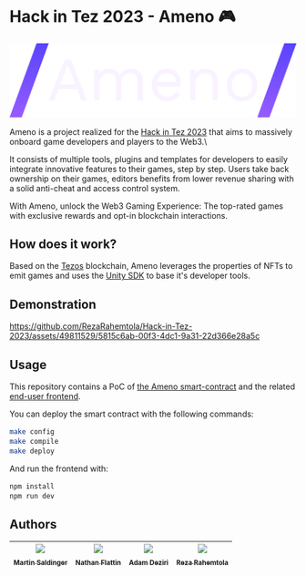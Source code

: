 # Hack in Tez 2023 - Ameno 🎮

![Logo](.github/assets/logo.png)

Ameno is a project realized for the [Hack in Tez 2023](https://www.pyratzlabs.com/hack-in-tez) that aims to massively onboard game developers and players to the Web3.\

It consists of multiple tools, plugins and templates for developers to easily integrate innovative features to their games, step by step.
Users take back ownership on their games, editors benefits from lower revenue sharing with a solid anti-cheat and access control system. 

With Ameno, unlock the Web3 Gaming Experience:
The top-rated games with exclusive rewards and opt-in blockchain interactions.

## How does it work?
Based on the [Tezos](https://tezos.com) blockchain, Ameno leverages the properties of NFTs to emit games and uses the [Unity SDK](https://github.com/trilitech/tezos-unity-sdk) to base it's developer tools.

## Demonstration
https://github.com/RezaRahemtola/Hack-in-Tez-2023/assets/49811529/5815c6ab-00f3-4dc1-9a31-22d366e28a5c

## Usage

This repository contains a PoC of [the Ameno smart-contract](./contracts/) and the related [end-user frontend](./frontend/).

You can deploy the smart contract with the following commands:
```sh
make config
make compile
make deploy
```

And run the frontend with:
```sh
npm install
npm run dev
```

## Authors

| [<img src="https://github.com/LeTamanoir.png?size=85" width=85><br><sub>Martin Saldinger</sub>](https://github.com/LeTamanoir) | [<img src="https://github.com/Nfire2103.png?size=85" width=85><br><sub>Nathan Flattin</sub>](https://github.com/Nfire2103) | [<img src="https://github.com/adamdeziri.png?size=85" width=85><br><sub>Adam Deziri</sub>](https://github.com/adamdeziri) | [<img src="https://github.com/RezaRahemtola.png?size=85" width=85><br><sub>Reza Rahemtola</sub>](https://github.com/RezaRahemtola)
|:---:|:---:|:---:|:---:|
